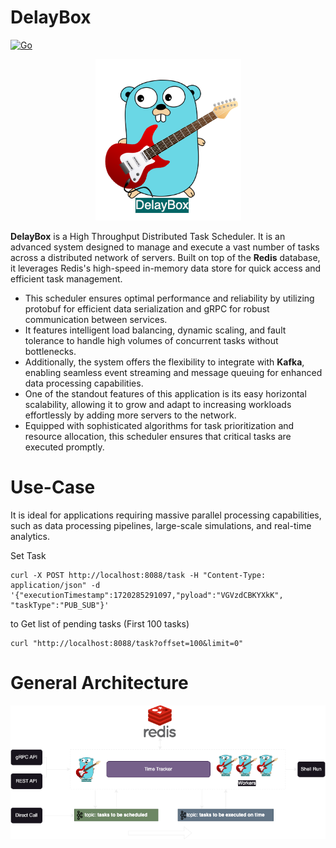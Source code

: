 # DelayBox


[![Go](https://github.com/ehsaniara/scheduler/actions/workflows/go.yml/badge.svg?branch=main)](https://github.com/ehsaniara/scheduler/actions/workflows/go.yml)


<p align="center">
  <img src="docs/delay-box-logo.png" alt="scheduler logo"/>
</p>

**DelayBox** is a High Throughput Distributed Task Scheduler. It is an advanced system designed to manage and execute a vast number of tasks across a distributed network of servers. 
Built on top of the **Redis** database, it leverages Redis's high-speed in-memory data store for quick access and efficient task management. 


* This scheduler ensures optimal performance and reliability by utilizing protobuf for efficient data serialization and gRPC for robust communication between services. 
* It features intelligent load balancing, dynamic scaling, and fault tolerance to handle high volumes of concurrent tasks without bottlenecks. 
* Additionally, the system offers the flexibility to integrate with **Kafka**, enabling seamless event streaming and message queuing for enhanced data processing capabilities. 
* One of the standout features of this application is its easy horizontal scalability, allowing it to grow and adapt to increasing workloads effortlessly by adding more servers to the network. 
* Equipped with sophisticated algorithms for task prioritization and resource allocation, this scheduler ensures that critical tasks are executed promptly.

# Use-Case

It is ideal for applications requiring massive parallel processing capabilities, such as data processing pipelines, large-scale simulations, and real-time analytics.

Set Task
```shell
curl -X POST http://localhost:8088/task -H "Content-Type: application/json" -d '{"executionTimestamp":1720285291097,"pyload":"VGVzdCBKYXkK", "taskType":"PUB_SUB"}'
```

to Get list of pending tasks (First 100 tasks)
```shell
curl "http://localhost:8088/task?offset=100&limit=0"
```


# General Architecture

<p align="center">
  <img src="docs/diagram1.png" alt="General Architecture"/>
</p>
